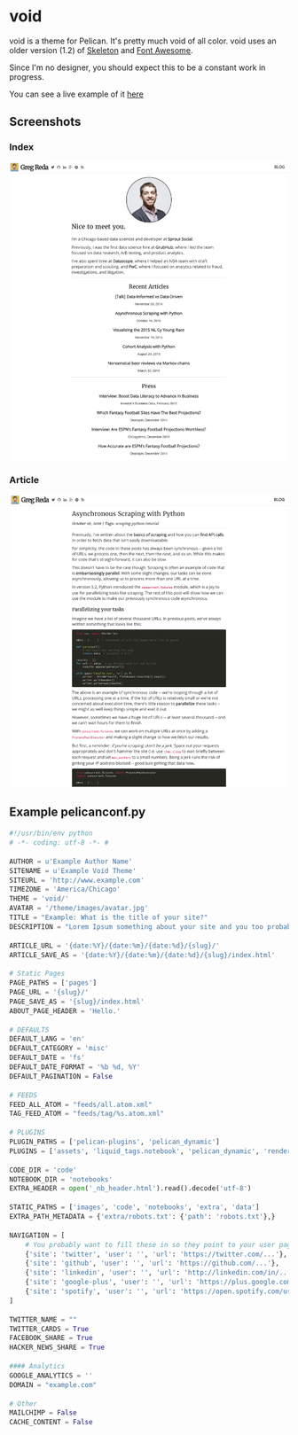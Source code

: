 void
====

void is a theme for Pelican. It's pretty much void of all color.
void uses an older version (1.2) of [Skeleton](http://www.getskeleton.com)
and [Font Awesome](http://fortawesome.github.io/Font-Awesome/).

Since I'm no designer, you should expect this to be a constant work in
progress.

You can see a live example of it [here](http://www.gregreda.com)

Screenshots
-----------
### Index
![Home Page](/examples/index.png)

### Article
![Article Page](/examples/article.png)

Example pelicanconf.py
----------------------
```python
#!/usr/bin/env python
# -*- coding: utf-8 -*- #

AUTHOR = u'Example Author Name'
SITENAME = u'Example Void Theme'
SITEURL = 'http://www.example.com'
TIMEZONE = 'America/Chicago'
THEME = 'void/'
AVATAR = '/theme/images/avatar.jpg'
TITLE = "Example: What is the title of your site?"
DESCRIPTION = "Lorem Ipsum something about your site and you too probably."

ARTICLE_URL = '{date:%Y}/{date:%m}/{date:%d}/{slug}/'
ARTICLE_SAVE_AS = '{date:%Y}/{date:%m}/{date:%d}/{slug}/index.html'

# Static Pages
PAGE_PATHS = ['pages']
PAGE_URL = '{slug}/'
PAGE_SAVE_AS = '{slug}/index.html'
ABOUT_PAGE_HEADER = 'Hello.'

# DEFAULTS
DEFAULT_LANG = 'en'
DEFAULT_CATEGORY = 'misc'
DEFAULT_DATE = 'fs'
DEFAULT_DATE_FORMAT = '%b %d, %Y'
DEFAULT_PAGINATION = False

# FEEDS
FEED_ALL_ATOM = "feeds/all.atom.xml"
TAG_FEED_ATOM = "feeds/tag/%s.atom.xml"

# PLUGINS
PLUGIN_PATHS = ['pelican-plugins', 'pelican_dynamic']
PLUGINS = ['assets', 'liquid_tags.notebook', 'pelican_dynamic', 'render_math']

CODE_DIR = 'code'
NOTEBOOK_DIR = 'notebooks'
EXTRA_HEADER = open('_nb_header.html').read().decode('utf-8')

STATIC_PATHS = ['images', 'code', 'notebooks', 'extra', 'data']
EXTRA_PATH_METADATA = {'extra/robots.txt': {'path': 'robots.txt'},}

NAVIGATION = [
    # You probably want to fill these in so they point to your user pages
    {'site': 'twitter', 'user': '', 'url': 'https://twitter.com/...'},
    {'site': 'github', 'user': '', 'url': 'https://github.com/...'},
    {'site': 'linkedin', 'user': '', 'url': 'http://linkedin.com/in/...'},
    {'site': 'google-plus', 'user': '', 'url': 'https://plus.google.com/...'},
    {'site': 'spotify', 'user': '', 'url': 'https://open.spotify.com/user/...'},
]

TWITTER_NAME = ""
TWITTER_CARDS = True
FACEBOOK_SHARE = True
HACKER_NEWS_SHARE = True

#### Analytics
GOOGLE_ANALYTICS = ''
DOMAIN = "example.com"

# Other
MAILCHIMP = False
CACHE_CONTENT = False
```
